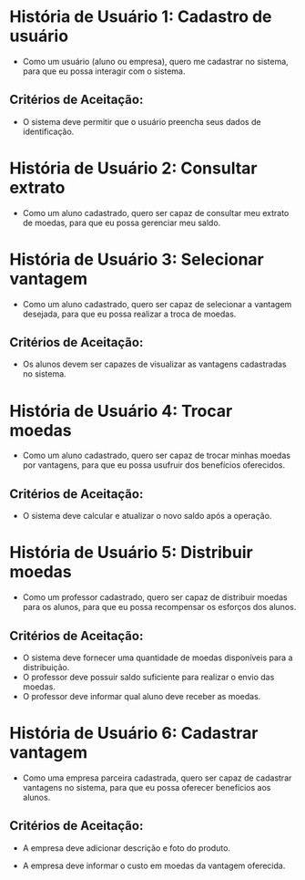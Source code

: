 # História de Usuário 1: Cadastro de usuário

- Como um usuário (aluno ou empresa), quero me cadastrar no sistema, para que eu possa interagir com o sistema.

## Critérios de Aceitação:

- O sistema deve permitir que o usuário preencha seus dados de identificação.

# História de Usuário 2: Consultar extrato

- Como um aluno cadastrado, quero ser capaz de consultar meu extrato de moedas, para que eu possa gerenciar meu saldo.

# História de Usuário 3: Selecionar vantagem

- Como um aluno cadastrado, quero ser capaz de selecionar a vantagem desejada, para que eu possa realizar a troca de moedas.

## Critérios de Aceitação:
- Os alunos devem ser capazes de visualizar as vantagens cadastradas no sistema.

# História de Usuário 4: Trocar moedas

- Como um aluno cadastrado, quero ser capaz de trocar minhas moedas por vantagens, para que eu possa usufruir dos benefícios oferecidos.

## Critérios de Aceitação:

- O sistema deve calcular e atualizar o novo saldo após a operação.


# História de Usuário 5: Distribuir moedas

- Como um professor cadastrado, quero ser capaz de distribuir moedas para os alunos, para que eu possa recompensar os esforços dos alunos.

## Critérios de Aceitação:

- O sistema deve fornecer uma quantidade de moedas disponíveis para a distribuição.
- O professor deve possuir saldo suficiente para realizar o envio das moedas.
- O professor deve informar qual aluno deve receber as moedas.

# História de Usuário 6: Cadastrar vantagem

- Como uma empresa parceira cadastrada, quero ser capaz de cadastrar vantagens no sistema, para que eu possa oferecer benefícios aos alunos.

## Critérios de Aceitação:

- A empresa deve adicionar descrição e foto do produto.

- A empresa deve informar o custo em moedas da vantagem oferecida.

